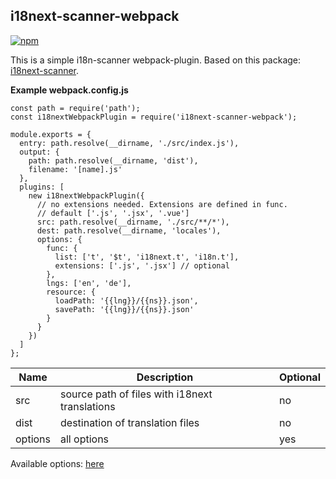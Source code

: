 ## i18next-scanner-webpack

[![npm](https://img.shields.io/npm/v/i18next-scanner-webpack.svg)](https://www.npmjs.com/package/i18next-scanner-webpack)

This is a simple i18n-scanner webpack-plugin.
Based on this package: [i18next-scanner](https://github.com/i18next/i18next-scanner).


**Example webpack.config.js**

```
const path = require('path');
const i18nextWebpackPlugin = require('i18next-scanner-webpack');

module.exports = {
  entry: path.resolve(__dirname, './src/index.js'),
  output: {
    path: path.resolve(__dirname, 'dist'),
    filename: '[name].js'
  },
  plugins: [
    new i18nextWebpackPlugin({
      // no extensions needed. Extensions are defined in func.
      // default ['.js', '.jsx', '.vue']
      src: path.resolve(__dirname, './src/**/*'),
      dest: path.resolve(__dirname, 'locales'),
      options: {
        func: {
          list: ['t', '$t', 'i18next.t', 'i18n.t'],
          extensions: ['.js', '.jsx'] // optional
        },
        lngs: ['en', 'de'],
        resource: {
          loadPath: '{{lng}}/{{ns}}.json',
          savePath: '{{lng}}/{{ns}}.json'
        }
      }
    })
  ]
};
```


| Name  |  Description | Optional |
|---|---|---|
| src  | source path of files with i18next translations | no |
| dist  | destination of translation files | no |
| options  | all options | yes |

Available options: [here](https://www.i18next.com/configuration-options.html)